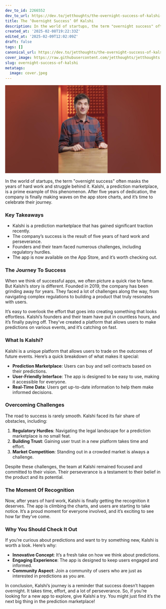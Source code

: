```yaml
---
dev_to_id: 2266552
dev_to_url: https://dev.to/jetthoughts/the-overnight-success-of-kalshi-3ngd
title: The ‘Overnight Success’ Of Kalshi
description: In the world of startups, the term "overnight success" often masks the years of hard work and...
created_at: '2025-02-08T19:22:33Z'
edited_at: '2025-02-09T12:02:09Z'
draft: false
tags: []
canonical_url: https://dev.to/jetthoughts/the-overnight-success-of-kalshi-3ngd
cover_image: https://raw.githubusercontent.com/jetthoughts/jetthoughts.github.io/master/content/blog/overnight-success-of-kalshi/cover.jpeg
slug: overnight-success-of-kalshi
metatags:
  image: cover.jpeg
---
```

[![The "Overnight Success" Of Kalshi](file_0.jpg)](https://www.youtube.com/watch?v=Wi_Wj3Miugo)

In the world of startups, the term "overnight success" often masks the years of hard work and struggle behind it. Kalshi, a prediction marketplace, is a prime example of this phenomenon. After five years of dedication, the company is finally making waves on the app store charts, and it’s time to celebrate their journey.

### Key Takeaways

*   Kalshi is a prediction marketplace that has gained significant traction recently.
*   The company’s success is the result of five years of hard work and perseverance.
*   Founders and their team faced numerous challenges, including regulatory hurdles.
*   The app is now available on the App Store, and it’s worth checking out.

### The Journey To Success

When we think of successful apps, we often picture a quick rise to fame. But Kalshi’s story is different. Founded in 2019, the company has been grinding away for years. They faced a lot of challenges along the way, from navigating complex regulations to building a product that truly resonates with users.

It’s easy to overlook the effort that goes into creating something that looks effortless. Kalshi’s founders and their team have put in countless hours, and it’s finally paying off. They’ve created a platform that allows users to make predictions on various events, and it’s catching on fast.

### What Is Kalshi?

Kalshi is a unique platform that allows users to trade on the outcomes of future events. Here’s a quick breakdown of what makes it special:

*   **Prediction Marketplace**: Users can buy and sell contracts based on their predictions.
*   **User-Friendly Interface**: The app is designed to be easy to use, making it accessible for everyone.
*   **Real-Time Data**: Users get up-to-date information to help them make informed decisions.

### Overcoming Challenges

The road to success is rarely smooth. Kalshi faced its fair share of obstacles, including:

1.  **Regulatory Hurdles**: Navigating the legal landscape for a prediction marketplace is no small feat.
2.  **Building Trust**: Gaining user trust in a new platform takes time and effort.
3.  **Market Competition**: Standing out in a crowded market is always a challenge.

Despite these challenges, the team at Kalshi remained focused and committed to their vision. Their perseverance is a testament to their belief in the product and its potential.

### The Moment Of Recognition

Now, after years of hard work, Kalshi is finally getting the recognition it deserves. The app is climbing the charts, and users are starting to take notice. It’s a proud moment for everyone involved, and it’s exciting to see how far they’ve come.

### Why You Should Check It Out

If you’re curious about predictions and want to try something new, Kalshi is worth a look. Here’s why:

*   **Innovative Concept**: It’s a fresh take on how we think about predictions.
*   **Engaging Experience**: The app is designed to keep users engaged and informed.
*   **Community Aspect**: Join a community of users who are just as interested in predictions as you are.

In conclusion, Kalshi’s journey is a reminder that success doesn’t happen overnight. It takes time, effort, and a lot of perseverance. So, if you’re looking for a new app to explore, give Kalshi a try. You might just find it’s the next big thing in the prediction marketplace!